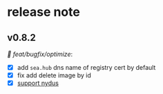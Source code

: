 # release note

## v0.8.2

*🚀 feat/bugfix/optimize*:

- [x] add `sea.hub` dns name of registry cert by default
- [x] fix add delete image by id
- [x] [support nydus](https://github.com/alibaba/sealer/pull/1305)